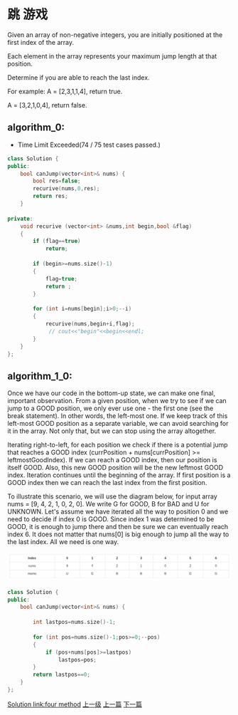 # 跳 游戏

Given an array of non-negative integers, you are initially positioned at the first index of the array.

Each element in the array represents your maximum jump length at that position.

Determine if you are able to reach the last index.

For example:
A = [2,3,1,1,4], return true.

A = [3,2,1,0,4], return false.

## algorithm_0:
*  Time Limit Exceeded(74 / 75 test cases passed.)

```c++
class Solution {
public:
    bool canJump(vector<int>& nums) {
        bool res=false;
        recurive(nums,0,res);
        return res;
    }

private:
    void recurive (vector<int> &nums,int begin,bool &flag)
    {
        if (flag==true)
            return;

        if (begin>=nums.size()-1)
        {
            flag=true;
            return ;
        }

        for (int i=nums[begin];i>0;--i)
        {
            recurive(nums,begin+i,flag);
             // cout<<"begin"<<begin<<endl;
        }
    }
};
```

## algorithm_1_0:

Once we have our code in the bottom-up state, we can make one final, important observation. From a given position, when we try to see if we can jump to a GOOD position, we only ever use one - the first one (see the break statement). In other words, the left-most one. If we keep track of this left-most GOOD position as a separate variable, we can avoid searching for it in the array. Not only that, but we can stop using the array altogether.

Iterating right-to-left, for each position we check if there is a potential jump that reaches a GOOD index (currPosition + nums[currPosition] >= leftmostGoodIndex). If we can reach a GOOD index, then our position is itself GOOD. Also, this new GOOD position will be the new leftmost GOOD index. Iteration continues until the beginning of the array. If first position is a GOOD index then we can reach the last index from the first position.

To illustrate this scenario, we will use the diagram below, for input array nums = [9, 4, 2, 1, 0, 2, 0]. We write G for GOOD, B for BAD and U for UNKNOWN. Let's assume we have iterated all the way to position 0 and we need to decide if index 0 is GOOD. Since index 1 was determined to be GOOD, it is enough to jump there and then be sure we can eventually reach index 6. It does not matter that nums[0] is big enough to jump all the way to the last index. All we need is one way.

![](../images/Jump_Game_201710131957_1.png)

```c++
class Solution {
public:
    bool canJump(vector<int>& nums) {

        int lastpos=nums.size()-1;

        for (int pos=nums.size()-1;pos>=0;--pos)
        {
            if (pos+nums[pos]>=lastpos)
                lastpos=pos;
        }
        return lastpos==0;
    }
};
```

[Solution link:four method](https://leetcode.com/problems/jump-game/solution/)
[上一级](README.md)
[上一篇](Group_Anagrams.md)
[下一篇](Merge_Intervals.md)
